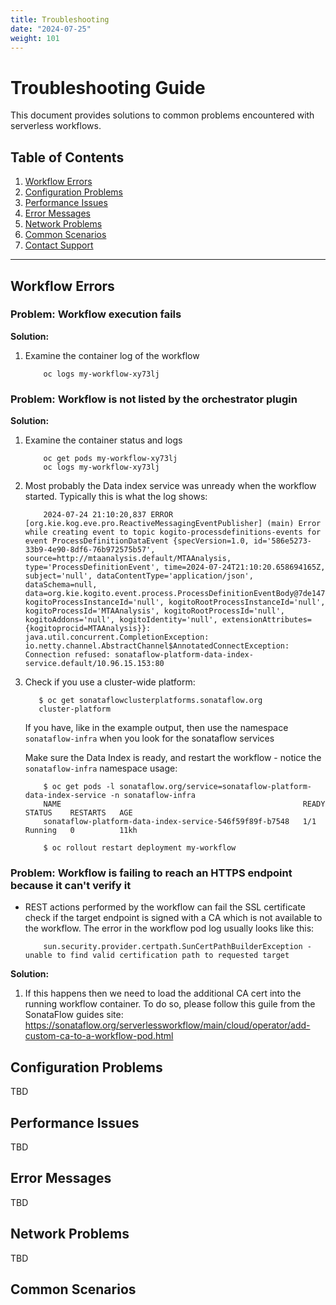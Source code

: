 ```yaml
---
title: Troubleshooting
date: "2024-07-25"
weight: 101
---
```



# Troubleshooting Guide

This document provides solutions to common problems encountered with serverless workflows.

## Table of Contents

1. [Workflow Errors](#workflow-errors)
2. [Configuration Problems](#configuration-problems)
3. [Performance Issues](#performance-issues)
4. [Error Messages](#error-messages)
5. [Network Problems](#network-problems)
6. [Common Scenarios](#common-scenarios)
7. [Contact Support](#contact-support)

---

## Workflow Errors

### Problem: Workflow execution fails

**Solution:**

1. Examine the container log of the workflow
    ```console
        oc logs my-workflow-xy73lj
    ```

### Problem: Workflow is not listed by the orchestrator plugin

**Solution:**

1. Examine the container status and logs
    ```console
        oc get pods my-workflow-xy73lj
        oc logs my-workflow-xy73lj
    ```

2. Most probably the Data index service was unready when the workflow started.
   Typically this is what the log shows:
    ```console
        2024-07-24 21:10:20,837 ERROR [org.kie.kog.eve.pro.ReactiveMessagingEventPublisher] (main) Error while creating event to topic kogito-processdefinitions-events for event ProcessDefinitionDataEvent {specVersion=1.0, id='586e5273-33b9-4e90-8df6-76b972575b57', source=http://mtaanalysis.default/MTAAnalysis, type='ProcessDefinitionEvent', time=2024-07-24T21:10:20.658694165Z, subject='null', dataContentType='application/json', dataSchema=null, data=org.kie.kogito.event.process.ProcessDefinitionEventBody@7de147e9, kogitoProcessInstanceId='null', kogitoRootProcessInstanceId='null', kogitoProcessId='MTAAnalysis', kogitoRootProcessId='null', kogitoAddons='null', kogitoIdentity='null', extensionAttributes={kogitoprocid=MTAAnalysis}}: java.util.concurrent.CompletionException: io.netty.channel.AbstractChannel$AnnotatedConnectException: Connection refused: sonataflow-platform-data-index-service.default/10.96.15.153:80
    ```

3. Check if you use a cluster-wide platform:
    ```console
       $ oc get sonataflowclusterplatforms.sonataflow.org
       cluster-platform
    ```
    If you have, like in the example output, then use the namespace `sonataflow-infra` when you look for the sonataflow services

    Make sure the Data Index is ready, and restart the workflow - notice the `sonataflow-infra` namespace usage:
    ```console
        $ oc get pods -l sonataflow.org/service=sonataflow-platform-data-index-service -n sonataflow-infra
        NAME                                                      READY   STATUS    RESTARTS   AGE
        sonataflow-platform-data-index-service-546f59f89f-b7548   1/1     Running   0          11kh
        
        $ oc rollout restart deployment my-workflow
    ```

### Problem: Workflow is failing to reach an HTTPS endpoint because it can't verify it

- REST actions performed by the workflow can fail the SSL certificate check if the target endpoint is signed with 
a CA which is not available to the workflow. The error in the workflow pod log usually looks like this:

    ```console
        sun.security.provider.certpath.SunCertPathBuilderException - unable to find valid certification path to requested target
    ```

**Solution:**

1. If this happens then we need to load the additional CA cert into the running
   workflow container. To do so, please follow this guile from the SonataFlow guides site:
   https://sonataflow.org/serverlessworkflow/main/cloud/operator/add-custom-ca-to-a-workflow-pod.html


## Configuration Problems
TBD
## Performance Issues
TBD
## Error Messages
TBD
## Network Problems
TBD
## Common Scenarios


